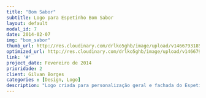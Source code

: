 ```yaml
---
title: "Bom Sabor"
subtitle: Logo para Espetinho Bom Sabor
layout: default
modal_id: 7
date: 2014-02-07
img: "bom_sabor"
thumb_url: http://res.cloudinary.com/drlko5ghb/image/upload/v1466793185/yzf3lr0tflowabesss7r.png
optimized_url: http://res.cloudinary.com/drlko5ghb/image/upload/v1466793187/z2sm5zbku7z9tacn910w.png
link: '#'
project_date: Fevereiro de 2014
prioridade: 2
client: Gilvan Borges
categories : [Design, Logo] 
description: "Logo criada para personalização geral e fachada do Espetinho Bom Sabor"
---
```

